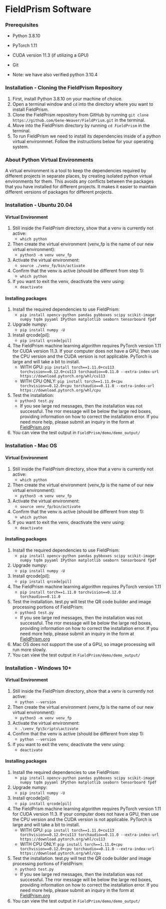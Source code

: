 # FieldPrism Software

### Prerequisites
- Python 3.8.10
- PyTorch 1.11 
- CUDA version 11.3 (if utilizing a GPU)
- Git

- Note: we have also verified python 3.10.4  

### Installation - Cloning the FieldPrism Repository
1. First, install Python 3.8.10 on your machine of choice.
2. Open a terminal window and `cd` into the directory where you want to install FieldPrism.
3. Clone the FieldPrism repository from GitHub by running `git clone https://github.com/Gene-Weaver/FieldPrism.git` in the terminal.
4. Move into the FieldPrism directory by running `cd FieldPrism` in the terminal.
5. To run FieldPrism we need to install its dependencies inside of a python virtual environmnet. Follow the instructions below for your operating system. 

### About Python Virtual Environments
A virtual environment is a tool to keep the dependencies required by different projects in separate places, by creating isolated python virtual environments for them. This avoids any conflicts between the packages that you have installed for different projects. It makes it easier to maintain different versions of packages for different projects.

### Installation - Ubuntu 20.04

#### Virtual Environment

1. Still inside the FieldPrism directory, show that a venv is currently not active: 
    - `which python`
2. Then create the virtual environment (venv_fp is the name of our new virtual environment):  
    - `python3 -m venv venv_fp`
3. Activate the virtual environment:  
    - `source ./venv_fp/bin/activate`
4. Confirm that the venv is active (should be different from step 1):  
    - `which python`
5. If you want to exit the venv, deactivate the venv using:  
    - `deactivate`

#### Installing packages

1. Install the required dependencies to use FieldPrism: 
    - `pip install opencv-python pandas pybboxes scipy scikit-image numpy tqdm pyyaml IPython matplotlib seaborn tensorboard fpdf`
2. Upgrade numpy: 
    - `pip install numpy -U`
3. Install qrcode[pil]:  
    - `pip install qrcode[pil]`
4. The FieldPrism machine learning algorithm requires PyTorch version 1.11 for CUDA version 11.3. If your computer does not have a GPU, then use the CPU version and the CUDA version is not applicable. PyTorch is large and will take a bit to install.
    - WITH GPU: `pip install torch==1.11.0+cu113 torchvision==0.12.0+cu113 torchaudio==0.11.0 --extra-index-url https://download.pytorch.org/whl/cu113`
    - WITH CPU ONLY: `pip install torch==1.11.0+cpu torchvision==0.12.0+cpu torchaudio==0.11.0 --extra-index-url https://download.pytorch.org/whl/cpu`
5. Test the installation:  
    - `python3 test.py`
    - If you see large red messages, then the installation was not successful. The rror message will be below the large red boxes, providing information on how to correct the installation error. If you need more help, please submit an inquiry in the form at [FieldPrism.org](https://fieldprism.org/)
6. You can view the test output in `FieldPrism/demo/demo_output/`

### Installation - Mac OS

#### Virtual Environment

1. Still inside the FieldPrism directory, show that a venv is currently not active:  
    - `which python`
2. Then create the virtual environment (venv_fp is the name of our new virtual environment):  
    - `python3 -m venv venv_fp`
3. Activate the virtual environment:  
    - `source venv_fp/bin/activate`
4. Confirm that the venv is active (should be different from step 1):  
    - `which python`
5. If you want to exit the venv, deactivate the venv using:  
    - `deactivate`

#### Installing packages

1. Install the required dependencies to use FieldPrism:  
    - `pip install opencv-python pandas pybboxes scipy scikit-image numpy tqdm pyyaml IPython matplotlib seaborn tensorboard fpdf`
2. Upgrade numpy:  
    - `pip install numpy -U`
3. Install qrcode[pil]:  
    - `pip install qrcode[pil]`
4. The FieldPrism machine learning algorithm requires PyTorch version 1.11 
    - `pip install torch==1.11.0 torchvision==0.12.0 torchaudio==0.11.0`
5. Test the installation. test.py will test the QR code builder and image processing portions of FieldPrism:  
    - `python3 test.py`
    - If you see large red messages, then the installation was not successful. The rror message will be below the large red boxes, providing information on how to correct the installation error. If you need more help, please submit an inquiry in the form at [FieldPrism.org](https://fieldprism.org/)
6. Mac OS does not support the use of a GPU, so image processing will run more slowly.
7. You can view the test output in `FieldPrism/demo/demo_output/`

### Installation - Windows 10+

#### Virtual Environment

1. Still inside the FieldPrism directory, show that a venv is currently not active: 
    - `python --version`
2. Then create the virtual environment (venv_fp is the name of our new virtual environment):  
    - `python3 -m venv venv_fp`
3. Activate the virtual environment:  
    - `.\venv_fp\Scripts\activate`
4. Confirm that the venv is active (should be different from step 1):  
    - `python --version`
5. If you want to exit the venv, deactivate the venv using:  
    - `deactivate`

#### Installing packages

1. Install the required dependencies to use FieldPrism:  
    - `pip install opencv-python pandas pybboxes scipy scikit-image numpy tqdm pyyaml IPython matplotlib seaborn tensorboard fpdf`
2. Upgrade numpy:  
    - `pip install numpy -U`
3. Install qrcode[pil]:  
    - `pip install qrcode[pil]`
4. The FieldPrism machine learning algorithm requires PyTorch version 1.11 for CUDA version 11.3. If your computer does not have a GPU, then use the CPU version and the CUDA version is not applicable. PyTorch is large and will take a bit to install.
    - WITH GPU: `pip install torch==1.11.0+cu113 torchvision==0.12.0+cu113 torchaudio==0.11.0 --extra-index-url https://download.pytorch.org/whl/cu113`
    - WITH CPU ONLY: `pip install torch==1.11.0+cpu torchvision==0.12.0+cpu torchaudio==0.11.0 --extra-index-url https://download.pytorch.org/whl/cpu`
5. Test the installation. test.py will test the QR code builder and image processing portions of FieldPrism:  
    - `python3 test.py`
    - If you see large red messages, then the installation was not successful. The rror message will be below the large red boxes, providing information on how to correct the installation error. If you need more help, please submit an inquiry in the form at [FieldPrism.org](https://fieldprism.org/)
6. You can view the test output in `FieldPrism/demo/demo_output/`
